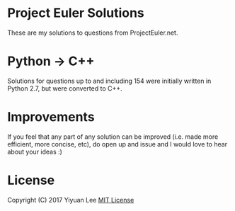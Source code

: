 # Project Euler Solutions
These are my solutions to questions from ProjectEuler.net.

# Python -> C++
Solutions for questions up to and including 154 were initially written in Python 2.7, but were converted to C++.

# Improvements
If you feel that any part of any solution can be improved (i.e. made more efficient, more concise, etc), do open up and issue and I would love to hear about your ideas :)

# License
Copyright (C) 2017 Yiyuan Lee [MIT License](https://github.com/LeeYiyuan/projecteuler/blob/master/LICENSE)
